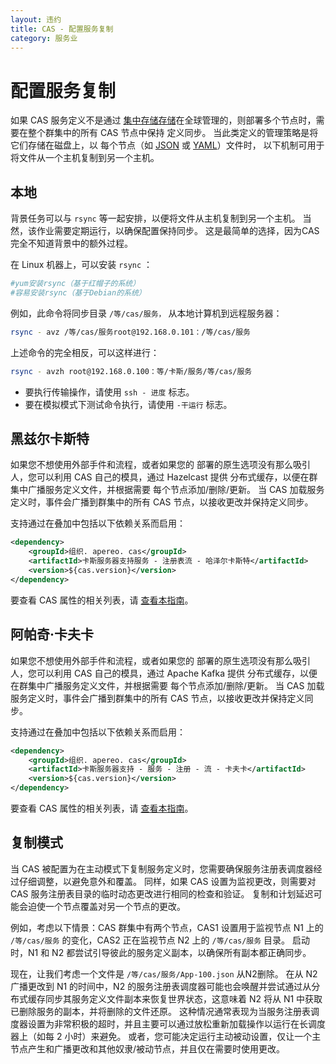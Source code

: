 ```yaml
---
layout: 违约
title: CAS - 配置服务复制
category: 服务业
---
```


# 配置服务复制

如果 CAS 服务定义不是通过 [集中存储存储](Service-Management.html)在全球管理的，则部署多个节点时，需要在整个群集中的所有 CAS 节点中保持 定义同步。 当此类定义的管理策略是将它们存储在磁盘上，以 每个节点（如 [JSON](JSON-Service-Management.html) 或 [YAML](YAML-Service-Management.html)）文件时， 以下机制可用于将文件从一个主机复制到另一个主机。

## 本地

背景任务可以与 `rsync` 等一起安排，以便将文件从主机复制到另一个主机。 当然，该作业需要定期运行，以确保配置保持同步。 这是最简单的选择，因为CAS完全不知道背景中的额外过程。

在 Linux 机器上，可以安装 `rsync` ：

```bash
#yum安装rsync（基于红帽子的系统）
#容易安装rsync（基于Debian的系统）
```

例如，此命令将同步目录 `/等/cas/服务，` 从本地计算机到远程服务器：

```bash
rsync - avz /等/cas/服务root@192.168.0.101：/等/cas/服务
```

上述命令的完全相反，可以这样进行：

```bash
rsync - avzh root@192.168.0.100：等/卡斯/服务/等/cas/服务
```

- 要执行传输操作，请使用 `ssh - 进度` 标志。
- 要在模拟模式下测试命令执行，请使用 `-干运行` 标志。

## 黑兹尔卡斯特

如果您不想使用外部手件和流程，或者如果您的 部署的原生选项没有那么吸引人，您可以利用 CAS 自己的模具，通过 Hazelcast 提供 分布式缓存，以便在群集中广播服务定义文件，并根据需要 每个节点添加/删除/更新。 当 CAS 加载服务定义时，事件会广播到群集中的所有 CAS 节点，以接收更改并保持定义同步。

支持通过在叠加中包括以下依赖关系而启用：

```xml
<dependency>
    <groupId>组织. apereo. cas</groupId>
    <artifactId>卡斯服务器支持服务 - 注册表流 - 哈泽尔卡斯特</artifactId>
    <version>${cas.version}</version>
</dependency>
```

要查看 CAS 属性的相关列表，请 [查看本指南](../configuration/Configuration-Properties.html#service-registry-replication-hazelcast)。

## 阿帕奇·卡夫卡

如果您不想使用外部手件和流程，或者如果您的 部署的原生选项没有那么吸引人，您可以利用 CAS 自己的模具，通过 Apache Kafka 提供 分布式缓存，以便在群集中广播服务定义文件，并根据需要 每个节点添加/删除/更新。 当 CAS 加载服务定义时，事件会广播到群集中的所有 CAS 节点，以接收更改并保持定义同步。

支持通过在叠加中包括以下依赖关系而启用：

```xml
<dependency>
    <groupId>组织. apereo. cas</groupId>
    <artifactId>卡斯服务器支持 - 服务 - 注册 - 流 - 卡夫卡</artifactId>
    <version>${cas.version}</version>
</dependency>
```

要查看 CAS 属性的相关列表，请 [查看本指南](../configuration/Configuration-Properties.html#service-registry-replication-kafka)。

## 复制模式

当 CAS 被配置为在主动模式下复制服务定义时，您需要确保服务注册表调度器经过仔细调整，以避免意外和覆盖。 同样，如果 CAS 设置为监视更改，则需要对 CAS 服务注册表目录的临时动态更改进行相同的检查和验证。 复制和计划延迟可能会迫使一个节点覆盖对另一个节点的更改。

例如，考虑以下情景：CAS 群集中有两个节点，CAS1 设置用于监视节点 N1 上的 `/等/cas/服务` 的变化，CAS2 正在监视节点 N2 上的 `/等/cas/服务` 目录。 启动时，N1 和 N2 都尝试引导彼此的服务定义副本，以确保所有副本都正确同步。

现在，让我们考虑一个文件是 `/等/cas/服务/App-100.json` 从N2删除。 在从 N2 广播更改到 N1 的时间中，N2 的服务注册表调度器可能也会唤醒并尝试通过从分布式缓存同步其服务定义文件副本来恢复世界状态，这意味着 N2 将从 N1 中获取已删除服务的副本，并将删除的文件还原。 这种情况通常表现为当服务注册表调度器设置为非常积极的超时，并且主要可以通过放松重新加载操作以运行在长调度器上（如每 2 小时）来避免。 或者，您可能决定运行主动被动设置，仅让一个主节点产生和广播更改和其他奴隶/被动节点，并且仅在需要时使用更改。
